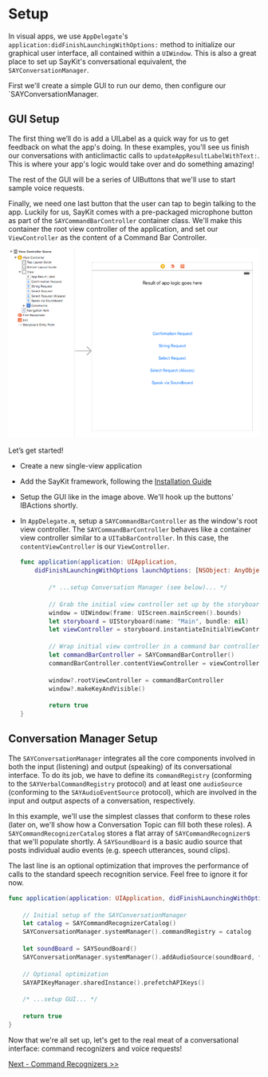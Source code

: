 # Setup
In visual apps, we use `AppDelegate`'s `application:didFinishLaunchingWithOptions:` method to initialize our graphical user interface, all contained within a `UIWindow`. This is also a great place to set up SayKit's conversational equivalent, the `SAYConversationManager`.

First we'll create a simple GUI to run our demo, then configure our `SAYConversationManager.

## GUI Setup

The first thing we’ll do is add a UILabel as a quick way for us to get feedback on what the app's doing. In these examples, you'll see us finish our conversations with anticlimactic calls to `updateAppResultLabelWithText:`. This is where your app's logic would take over and do something amazing!

The rest of the GUI will be a series of UIButtons that we'll use to start sample voice requests.

Finally, we need one last button that the user can tap to begin talking to the app. Luckily for us, SayKit comes with a pre-packaged microphone button as part of the `SAYCommandBarController` container class. We'll make this container the root view controller of the application, and set our `ViewController` as the content of a Command Bar Controller.

![Storyboard setup](./assets/storyboard-setup.png)

Let’s get started!

- Create a new single-view application
- Add the SayKit framework, following the [Installation Guide](https://github.com/ConversantLabs/SayKitSDK/blob/master/README.md#installation-guide)
- Setup the GUI like in the image above. We'll hook up the buttons' IBActions shortly.
- In `AppDelegate.m`, setup a `SAYCommandBarController` as the window's root view controller. The `SAYCommandBarController` behaves like a container view controller similar to a `UITabBarController`. In this case, the `contentViewController` is our `ViewController`.

    ```swift
    func application(application: UIApplication, 
        didFinishLaunchingWithOptions launchOptions: [NSObject: AnyObject]?) -> Bool {
        
            /* ...setup Conversation Manager (see below)... */

            // Grab the initial view controller set up by the storyboard
            window = UIWindow(frame: UIScreen.mainScreen().bounds)
            let storyboard = UIStoryboard(name: "Main", bundle: nil)
            let viewController = storyboard.instantiateInitialViewController()
            
            // Wrap initial view controller in a command bar controller
            let commandBarController = SAYCommandBarController()
            commandBarController.contentViewController = viewController
            
            window?.rootViewController = commandBarController
            window?.makeKeyAndVisible()

            return true
    }
    ```

## Conversation Manager Setup

The `SAYConversationManager` integrates all the core components involved in both the input (listening) and output (speaking) of its conversational interface. To do its job, we have to define its `commandRegistry` (conforming to the `SAYVerbalCommandRegistry` protocol) and at least one `audioSource` (conforming to the `SAYAudioEventSource` protocol), which are involved in the input and output aspects of a conversation, respectively.

In this example, we'll use the simplest classes that conform to these roles (later on, we'll show how a Conversation Topic can fill both these roles). A `SAYCommandRecognizerCatalog` stores a flat array of `SAYCommandRecognizer`s that we'll populate shortly. A `SAYSoundBoard` is a basic audio source that posts individual audio events (e.g. speech utterances, sound clips).

The last line is an optional optimization that improves the performance of calls to the standard speech recognition service. Feel free to ignore it for now.

```swift
func application(application: UIApplication, didFinishLaunchingWithOptions launchOptions: [NSObject: AnyObject]?) -> Bool {
    
    // Initial setup of the SAYConversationManager
    let catalog = SAYCommandRecognizerCatalog()
    SAYConversationManager.systemManager().commandRegistry = catalog
    
    let soundBoard = SAYSoundBoard()
    SAYConversationManager.systemManager().addAudioSource(soundBoard, forTrack:SAYAudioTrackMainIdentifier)
    
    // Optional optimization
    SAYAPIKeyManager.sharedInstance().prefetchAPIKeys()
    
    /* ...setup GUI... */

    return true
}
```

Now that we're all set up, let's get to the real meat of a conversational interface: command recognizers and voice requests!

[Next - Command Recognizers >>](./02-command-recognizers-part-1.md)
